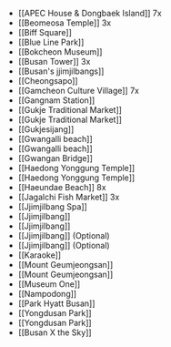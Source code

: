 - [[APEC House & Dongbaek Island]] 7x
- [[Beomeosa Temple]] 3x
- [[Biff Square]]
- [[Blue Line Park]]
- [[Bokcheon Museum]]
- [[Busan Tower]] 3x
- [[Busan's jjimjilbangs]]
- [[Cheongsapo]]
- [[Gamcheon Culture Village]] 7x
- [[Gangnam Station]]
- [[Gukje Traditional Market]]
- [[Gukje Traditional Market]]
- [[Gukjesijang]]
- [[Gwangalli beach]]
- [[Gwangalli beach]]
- [[Gwangan Bridge]]
- [[Haedong Yonggung Temple]]
- [[Haedong Yonggung Temple]]
- [[Haeundae Beach]] 8x
- [[Jagalchi Fish Market]] 3x
- [[Jjimjilbang Spa]]
- [[Jjimjilbang]]
- [[Jjimjilbang]]
- [[Jjimjilbang]] (Optional)
- [[Jjimjilbang]] (Optional)
- [[Karaoke]]
- [[Mount Geumjeongsan]]
- [[Mount Geumjeongsan]]
- [[Museum One]]
- [[Nampodong]]
- [[Park Hyatt Busan]]
- [[Yongdusan Park]]
- [[Yongdusan Park]]
- [[Busan X the Sky]]
